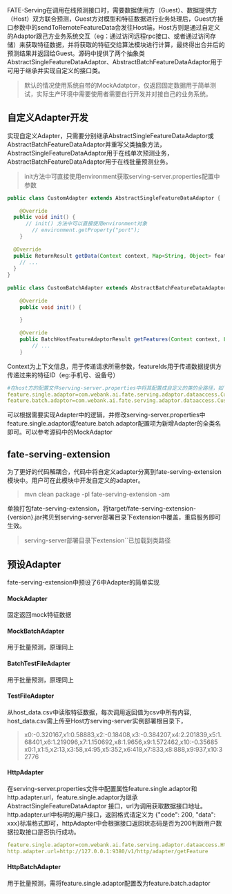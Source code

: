 FATE-Serving在调用在线预测接口时，需要数据使用方（Guest）、数据提供方（Host）双方联合预测，Guest方对模型和特征数据进行业务处理后，Guest方接口参数中的sendToRemoteFeatureData会发往Host端，Host方则是通过自定义的Adaptor跟己方业务系统交互（eg：通过访问远程rpc接口、或者通过访问存储）来获取特征数据，并将获取的特征交给算法模块进行计算，最终得出合并后的预测结果并返回给Guest。源码中提供了两个抽象类AbstractSingleFeatureDataAdaptor、AbstractBatchFeatureDataAdaptor用于可用于继承并实现自定义的接口类。

>默认的情况使用系统自带的MockAdatptor，仅返回固定数据用于简单测试，实际生产环境中需要使用者需要自行开发并对接自己的业务系统。

 

## 自定义Adapter开发
实现自定义Adapter，只需要分别继承AbstractSingleFeatureDataAdaptor或AbstractBatchFeatureDataAdaptor并重写父类抽象方法，AbstractSingleFeatureDataAdaptor用于在线单次预测业务，AbstractBatchFeatureDataAdaptor用于在线批量预测业务。

>init方法中可直接使用environment获取serving-server.properties配置中参数
```java
public class CustomAdapter extends AbstractSingleFeatureDataAdaptor {
    
    @Override
  public void init() {
      // init() 方法中可以直接使用environment对象
        // environment.getProperty("port");
    }
  
  @Override
  public ReturnResult getData(Context context, Map<String, Object> featureIds) {
    // ...
  }
}
​
public class CustomBatchAdapter extends AbstractBatchFeatureDataAdaptor {
​
    @Override
    public void init() {
        
    }
​
    @Override
    public BatchHostFeatureAdaptorResult getFeatures(Context context, List<BatchHostFederatedParams.SingleInferenceData> featureIdList) {
        // ...
    }
```
Context为上下文信息，用于传递请求所需参数，featureIds用于传递数据提供方传递过来的特征ID（eg:手机号、设备号）
```yaml
#在host方的配置文件serving-server.properties中将其配置成自定义的类的全路径，如下所示
feature.single.adaptor=com.webank.ai.fate.serving.adaptor.dataaccess.CustomAdapter
feature.batch.adaptor=com.webank.ai.fate.serving.adaptor.dataaccess.CustomBatchAdapter
```
可以根据需要实现Adapter中的逻辑，并修改serving-server.properties中feature.single.adaptor或feature.batch.adaptor配置项为新增Adapter的全类名即可。可以参考源码中的MockAdaptor

## fate-serving-extension
为了更好的代码解耦合，代码中将自定义adapter分离到fate-serving-extension模块中。用户可在此模块中开发自定义的adapter。
>mvn clean package -pl fate-serving-extension -am

单独打包fate-serving-extension，将target/fate-serving-extension-{version}.jar拷贝到serving-server部署目录下extension中覆盖，重启服务即可生效。
>serving-server部署目录下extension``已加载到类路径

## 预设Adapter
fate-serving-extension中预设了6中Adapter的简单实现

#### MockAdapter
固定返回mock特征数据

#### MockBatchAdapter
用于批量预测，原理同上

#### BatchTestFileAdapter
用于批量预测，原理同上

#### TestFileAdapter
从host_data.csv中读取特征数据，每次调用返回值为csv中所有内容, host_data.csv需上传至Host方serving-server实例部署根目录下，
>x0:-0.320167,x1:0.58883,x2:-0.18408,x3:-0.384207,x4:2.201839,x5:1.68401,x6:1.219096,x7:1.150692,x8:1.9656,x9:1.572462,x10:-0.35685
x0:1,x1:5,x2:13,x3:58,x4:95,x5:352,x6:418,x7:833,x8:888,x9:937,x10:32776

#### HttpAdapter
在serving-server.properties文件中配置属性feature.single.adaptor和http.adapter.url，feature.single.adaptor为继承AbstractSingleFeatureDataAdaptor
接口，url为调用获取数据接口地址。http.adapter.url中标明的用户接口，返回格式请定义为 {"code": 200, "data": xxx}标准格式即可，httpAdapter中会根据接口返回状态码是否为200判断用户数据拉取接口是否执行成功。
```yaml
feature.single.adaptor=com.webank.ai.fate.serving.adaptor.dataaccess.HttpAdapter
http.adapter.url=http://127.0.0.1:9380/v1/http/adapter/getFeature
```

#### HttpBatchAdapter
用于批量预测，需将feature.single.adaptor配置改为feature.batch.adaptor